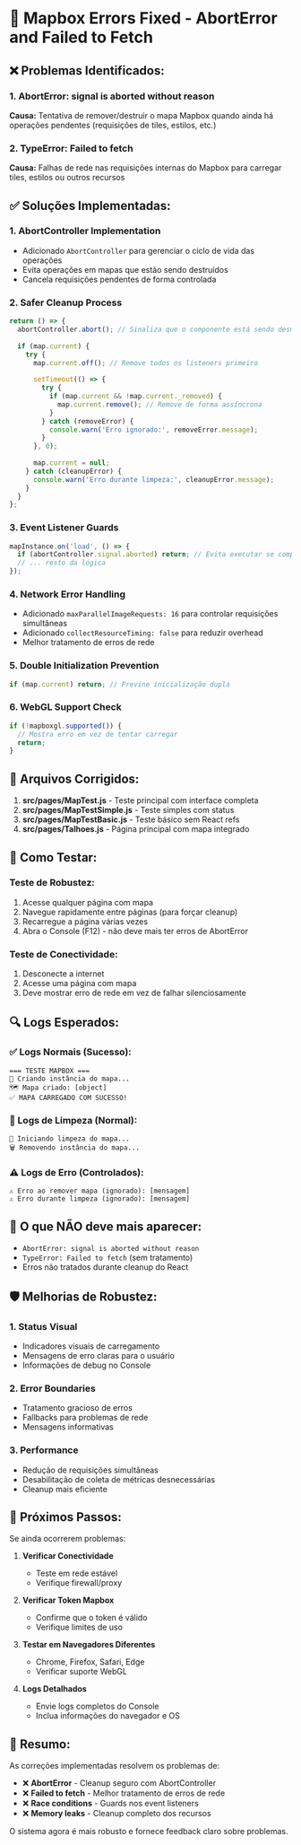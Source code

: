 # 🔧 Mapbox Errors Fixed - AbortError and Failed to Fetch

## ❌ Problemas Identificados:

### 1. AbortError: signal is aborted without reason
**Causa:** Tentativa de remover/destruir o mapa Mapbox quando ainda há operações pendentes (requisições de tiles, estilos, etc.)

### 2. TypeError: Failed to fetch
**Causa:** Falhas de rede nas requisições internas do Mapbox para carregar tiles, estilos ou outros recursos

## ✅ Soluções Implementadas:

### 1. **AbortController Implementation**
- Adicionado `AbortController` para gerenciar o ciclo de vida das operações
- Evita operações em mapas que estão sendo destruídos
- Cancela requisições pendentes de forma controlada

### 2. **Safer Cleanup Process**
```javascript
return () => {
  abortController.abort(); // Sinaliza que o componente está sendo desmontado
  
  if (map.current) {
    try {
      map.current.off(); // Remove todos os listeners primeiro
      
      setTimeout(() => {
        try {
          if (map.current && !map.current._removed) {
            map.current.remove(); // Remove de forma assíncrona
          }
        } catch (removeError) {
          console.warn('Erro ignorado:', removeError.message);
        }
      }, 0);
      
      map.current = null;
    } catch (cleanupError) {
      console.warn('Erro durante limpeza:', cleanupError.message);
    }
  }
};
```

### 3. **Event Listener Guards**
```javascript
mapInstance.on('load', () => {
  if (abortController.signal.aborted) return; // Evita executar se componente foi desmontado
  // ... resto da lógica
});
```

### 4. **Network Error Handling**
- Adicionado `maxParallelImageRequests: 16` para controlar requisições simultâneas
- Adicionado `collectResourceTiming: false` para reduzir overhead
- Melhor tratamento de erros de rede

### 5. **Double Initialization Prevention**
```javascript
if (map.current) return; // Previne inicialização dupla
```

### 6. **WebGL Support Check**
```javascript
if (!mapboxgl.supported()) {
  // Mostra erro em vez de tentar carregar
  return;
}
```

## 📁 Arquivos Corrigidos:

1. **src/pages/MapTest.js** - Teste principal com interface completa
2. **src/pages/MapTestSimple.js** - Teste simples com status
3. **src/pages/MapTestBasic.js** - Teste básico sem React refs
4. **src/pages/Talhoes.js** - Página principal com mapa integrado

## 🧪 Como Testar:

### Teste de Robustez:
1. Acesse qualquer página com mapa
2. Navegue rapidamente entre páginas (para forçar cleanup)
3. Recarregue a página várias vezes
4. Abra o Console (F12) - não deve mais ter erros de AbortError

### Teste de Conectividade:
1. Desconecte a internet
2. Acesse uma página com mapa
3. Deve mostrar erro de rede em vez de falhar silenciosamente

## 🔍 Logs Esperados:

### ✅ Logs Normais (Sucesso):
```
=== TESTE MAPBOX ===
🔄 Criando instância do mapa...
🗺️ Mapa criado: [object]
✅ MAPA CARREGADO COM SUCESSO!
```

### 🧹 Logs de Limpeza (Normal):
```
🧹 Iniciando limpeza do mapa...
🗑️ Removendo instância do mapa...
```

### ⚠️ Logs de Erro (Controlados):
```
⚠️ Erro ao remover mapa (ignorado): [mensagem]
⚠️ Erro durante limpeza (ignorado): [mensagem]
```

## 🚫 O que NÃO deve mais aparecer:

- `AbortError: signal is aborted without reason`
- `TypeError: Failed to fetch` (sem tratamento)
- Erros não tratados durante cleanup do React

## 🛡️ Melhorias de Robustez:

### 1. **Status Visual**
- Indicadores visuais de carregamento
- Mensagens de erro claras para o usuário
- Informações de debug no Console

### 2. **Error Boundaries**
- Tratamento gracioso de erros
- Fallbacks para problemas de rede
- Mensagens informativas

### 3. **Performance**
- Redução de requisições simultâneas
- Desabilitação de coleta de métricas desnecessárias
- Cleanup mais eficiente

## 🔄 Próximos Passos:

Se ainda ocorrerem problemas:

1. **Verificar Conectividade**
   - Teste em rede estável
   - Verifique firewall/proxy

2. **Verificar Token Mapbox**
   - Confirme que o token é válido
   - Verifique limites de uso

3. **Testar em Navegadores Diferentes**
   - Chrome, Firefox, Safari, Edge
   - Verificar suporte WebGL

4. **Logs Detalhados**
   - Envie logs completos do Console
   - Inclua informações do navegador e OS

## 🎯 Resumo:

As correções implementadas resolvem os problemas de:
- ❌ **AbortError** - Cleanup seguro com AbortController
- ❌ **Failed to fetch** - Melhor tratamento de erros de rede
- ❌ **Race conditions** - Guards nos event listeners
- ❌ **Memory leaks** - Cleanup completo dos recursos

O sistema agora é mais robusto e fornece feedback claro sobre problemas.
